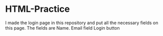 # HTML-Practice
I made the login page in this repository and put all the necessary fields on this page.
The fields are Name.
Email field
Login button

